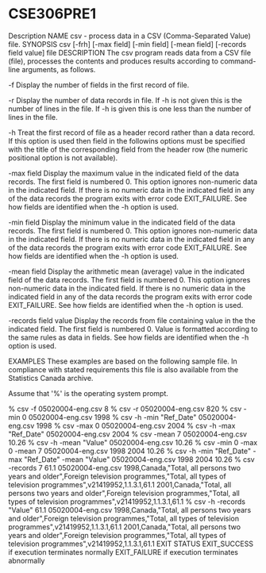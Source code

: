 # CSE306PRE1
Description
NAME
csv - process data in a CSV (Comma-Separated Value) file.
SYNOPSIS
csv [-frh] [-max field] [-min field] [-mean field] [-records field value] file
DESCRIPTION
The csv program reads data from a CSV file (file), processes the contents and produces results according to command-line arguments, as follows.

-f Display the number of fields in the first record of file.

-r Display the number of data records in file. If -h is not given this is the number of lines in the file. If -h is given this is one less than the number of lines in the file.

-h Treat the first record of file as a header record rather than a data record. If this option is used then field in the followins options must be specified with the title of the corresponding field from the header row (the numeric positional option is not available).

-max field Display the maximum value in the indicated field of the data records. The first field is numbered 0. This option ignores non-numeric data in the indicated field. If there is no numeric data in the indicated field in any of the data records the program exits with error code EXIT_FAILURE. See how fields are identified when the -h option is used.

-min field Display the minimum value in the indicated field of the data records. The first field is numbered 0. This option ignores non-numeric data in the indicated field. If there is no numeric data in the indicated field in any of the data records the program exits with error code EXIT_FAILURE. See how fields are identified when the -h option is used.

-mean field Display the arithmetic mean (average) value in the indicated field of the data records. The first field is numbered 0. This option ignores non-numeric data in the indicated field. If there is no numeric data in the indicated field in any of the data records the program exits with error code EXIT_FAILURE. See how fields are identified when the -h option is used.

-records field value Display the records from file containing value in the the indicated field. The first field is numbered 0. Value is formatted according to the same rules as data in fields. See how fields are identified when the -h option is used.

EXAMPLES
These examples are based on the following sample file. In compliance with stated requirements this file is also available from the Statistics Canada archive.

Assume that '%' is the operating system prompt.

% csv -f 05020004-eng.csv
8
% csv -r 05020004-eng.csv
820
% csv -min 0 05020004-eng.csv
1998
% csv -h -min "Ref_Date" 05020004-eng.csv
1998
% csv -max 0 05020004-eng.csv
2004
% csv -h -max "Ref_Date" 05020004-eng.csv
2004
% csv -mean 7 05020004-eng.csv
10.26
% csv -h -mean "Value" 05020004-eng.csv
10.26
% csv -min 0 -max 0 -mean 7 05020004-eng.csv
1998
2004
10.26
% csv -h -min "Ref_Date" -max "Ref_Date" -mean "Value" 05020004-eng.csv
1998
2004
10.26
% csv -records 7 61.1 05020004-eng.csv
1998,Canada,"Total, all persons two years and older",Foreign television programmes,"Total, all types of television programmes",v21419952,1.1.3.1,61.1
2001,Canada,"Total, all persons two years and older",Foreign television programmes,"Total, all types of television programmes",v21419952,1.1.3.1,61.1
% csv -h -records "Value" 61.1 05020004-eng.csv
1998,Canada,"Total, all persons two years and older",Foreign television programmes,"Total, all types of television programmes",v21419952,1.1.3.1,61.1
2001,Canada,"Total, all persons two years and older",Foreign television programmes,"Total, all types of television programmes",v21419952,1.1.3.1,61.1
EXIT STATUS
EXIT_SUCCESS if execution terminates normally
EXIT_FAILURE if execution terminates abnormally

